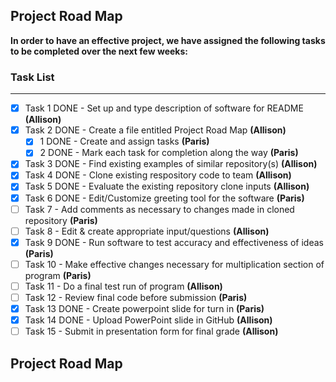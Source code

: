 <h2>Project Road Map</h2>

**In order to have an effective project, we have assigned the following tasks to be completed over the next few weeks:**

### Task List
___
- [X] Task 1 DONE - Set up and type description of software for README **(Allison)**
- [X] Task 2 DONE - Create a file entitled Project Road Map **(Allison)**
  - [X] 1 DONE - Create and assign tasks **(Paris)**
  - [X] 2 DONE - Mark each task for completion along the way **(Paris)**
- [X] Task 3 DONE - Find existing examples of similar repository(s) **(Allison)**
- [X] Task 4 DONE - Clone existing respository code to team **(Allison)**
- [X] Task 5 DONE - Evaluate the existing repository clone inputs **(Allison)**
- [X] Task 6 DONE - Edit/Customize greeting tool for the software **(Paris)**
- [ ] Task 7 - Add comments as necessary to changes made in cloned repository **(Paris)**
- [ ] Task 8 - Edit & create appropriate input/questions **(Allison)**
- [X] Task 9 DONE - Run software to test accuracy and effectiveness of ideas **(Paris)**
- [ ] Task 10 - Make effective changes necessary for multiplication section of program **(Paris)**
- [ ] Task 11 - Do a final test run of program **(Allison)**
- [ ] Task 12 - Review final code before submission **(Paris)**
- [X] Task 13 DONE - Create powerpoint slide for turn in **(Paris)**
- [X] Task 14 DONE - Upload PowerPoint slide in GitHub **(Allison)**
- [ ] Task 15 - Submit in presentation form for final grade **(Allison)**
<h2>Project Road Map</h2>
